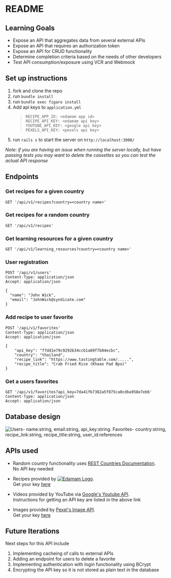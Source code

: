 # README

## Learning Goals
- Expose an API that aggregates data from several external APIs
- Expose an API that requires an authorization token
- Expose an API for CRUD functionality
- Determine completion criteria based on the needs of other developers
- Test API consumption/exposure using VCR and Webmock

## Set up instructions
1. fork and clone the repo
1. run `bundle install`
1. run `bundle exec figaro install`
1. Add api keys to `application.yml`
    >```
    >RECIPE_APP_ID: <edamam app id>
    >RECIPE_API_KEY: <edamam api key>
    >YOUTUBE_API_KEY: <google api key>
    >PEXELS_API_KEY: <pexels api key>
    >```
1. run `rails s` to start the server on `http://localhost:3000/`

_Note: if you are having an issue when running the server locally, but have passing tests you may want to delete the cassettes so you can test the actual API response_


## Endpoints

### Get recipes for a given country
`GET '/api/v1/recipes?country=<country name>'`

### Get recipes for a random country
`GET '/api/v1/recipes'`

### Get learning resources for a given country
`GET '/api/v1/learning_resources?country=<country name>'`

### User registration
```
POST '/api/v1/users'
Content-Type: application/json
Accept: application/json

{
  "name": "John Wick",
  "email": "JohnWick@syndicate.com"
}
```

### Add recipe to user favorite
```
POST '/api/v1/favorites'
Content-Type: application/json
Accept: application/json

{
    "api_key": "f7dd1e79c9292b34ccb1a69f7b84ecbc",
    "country": "thailand",
    "recipe_link": "https://www.tastingtable.com/.....",
    "recipe_title": "Crab Fried Rice (Khaao Pad Bpu)"
}
```

### Get a users favorites
```
GET '/api/v1/favorites?api_key=7da41fb7382a5f875ca0cdba958e7eb6'
Content-Type: application/json
Accept: application/json
```

## Database design
![Users- name:string, email:string, api_key:string. Favorites- country:string, recipe_link:string, recipe_title:string, user_id:references](https://i.ibb.co/tqbNbh5/Screen-Shot-2023-03-05-at-10-55-20-AM.png "DB Diagram")


## APIs used
- Random country functionality uses [REST Countries Documentation](https://restcountries.com/#api-endpoints-v3-all).  
No API key needed

- Recipes provided by [![Edamam Logo](https://i.ibb.co/0fRzNsv/white.png)](https://developer.edamam.com/edamam-docs-recipe-api).  
Get your key [here](https://developer.edamam.com/edamam-recipe-api)


- Videos provided by YouTube via [Google's Youtube API](https://developers.google.com/youtube/v3/getting-started).  
Instructions for getting an API key are listed in the above link

- Images provided by [Pexel's Image API](https://www.pexels.com/api/).  
Get your key [here](https://www.pexels.com/api/register/)

## Future Iterations

Next steps for this API  include 
1. Implementing cacheing of calls to external APIs
1. Adding an endpoint for users to delete a favorite
1. Implementing authentication with login functionality using BCrypt
1. Encrypting the API key so it is not stored as plain text in the database

